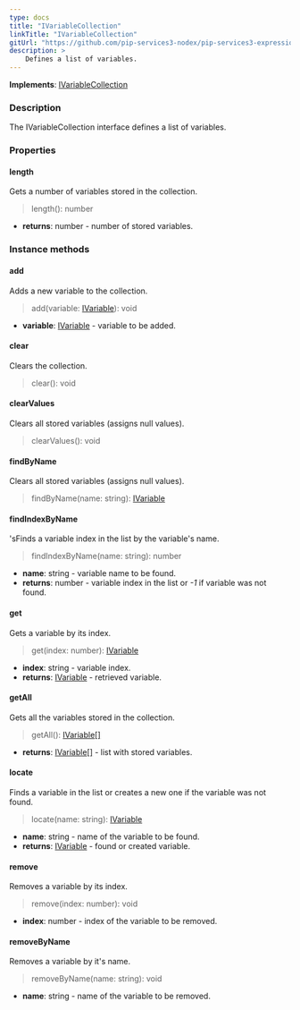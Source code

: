 ```yaml
---
type: docs
title: "IVariableCollection"
linkTitle: "IVariableCollection"
gitUrl: "https://github.com/pip-services3-nodex/pip-services3-expressions-nodex"
description: > 
    Defines a list of variables.
---
```


**Implements**: [IVariableCollection](../ivariableCollection)

### Description

The IVariableCollection interface defines a list of variables.


### Properties

#### length
Gets a number of variables stored in the collection.
> length(): number

- **returns**: number - number of stored variables.


### Instance methods

#### add
Adds a new variable to the collection.

> add(variable: [IVariable](../ivariable)): void

- **variable**: [IVariable](../ivariable) - variable to be added.


#### clear
Clears the collection.

> clear(): void


#### clearValues
Clears all stored variables (assigns null values).

> clearValues(): void


#### findByName
Clears all stored variables (assigns null values).

> findByName(name: string): [IVariable](../ivariable)


#### findIndexByName
'sFinds a variable index in the list by the variable's name. 

> findIndexByName(name: string): number

- **name**: string - variable name to be found.
- **returns**: number - variable index in the list or *-1* if variable was not found.


#### get
Gets a variable by its index.

> get(index: number): [IVariable](../ivariable)

- **index**: string - variable index.
- **returns**: [IVariable](../ivariable) - retrieved variable.

#### getAll
Gets all the variables stored in the collection.

> getAll(): [IVariable[]](../ivariable)
- **returns**: [IVariable[]](../ivariable) - list with stored variables.

#### locate
Finds a variable in the list or creates a new one if the variable was not found.

> locate(name: string): [IVariable](../ivariable)

- **name**: string - name of the variable to be found.
- **returns**: [IVariable](../ivariable) - found or created variable.

#### remove
Removes a variable by its index.

> remove(index: number): void

- **index**: number - index of the variable to be removed.

#### removeByName
Removes a variable by it's name.

> removeByName(name: string): void

- **name**: string - name of the variable to be removed.

